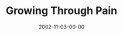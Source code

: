 ---
layout: message
category: message
series: "The Art of Growth"
title: "Growing Through Pain"
date: 2002-11-03-00-00
message_id: 257
audio: "http://s3.amazonaws.com/crossroadsaudiomessages/Growing%20Through%20Pain.mp3"
audio-duration: "35:23"
explicit: "N"
---